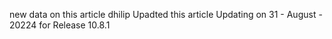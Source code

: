 new data on this article
dhilip
Upadted this article
Updating on 31 - August - 20224 for Release 10.8.1
